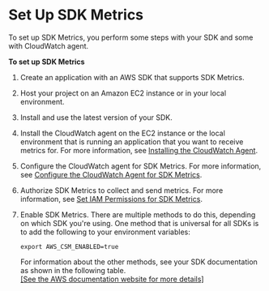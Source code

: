 # Set Up SDK Metrics<a name="Set-Up-SDK-Metrics"></a>

To set up SDK Metrics, you perform some steps with your SDK and some with CloudWatch agent\.

**To set up SDK Metrics**

1. Create an application with an AWS SDK that supports SDK Metrics\.

1. Host your project on an Amazon EC2 instance or in your local environment\.

1. Install and use the latest version of your SDK\.

1. Install the CloudWatch agent on the EC2 instance or the local environment that is running an application that you want to receive metrics for\. For more information, see [Installing the CloudWatch Agent](install-CloudWatch-Agent-on-EC2-Instance.md)\.

1. Configure the CloudWatch agent for SDK Metrics\. For more information, see [Configure the CloudWatch Agent for SDK Metrics](Configure-CloudWatch-Agent-SDK-Metrics.md)\.

1. Authorize SDK Metrics to collect and send metrics\. For more information, see [Set IAM Permissions for SDK Metrics](Set-IAM-Permissions-For-SDK-Metrics.md)\.

1. Enable SDK Metrics\. There are multiple methods to do this, depending on which SDK you're using\. One method that is universal for all SDKs is to add the following to your environment variables:

   ```
   export AWS_CSM_ENABLED=true
   ```

   For information about the other methods, see your SDK documentation as shown in the following table\.    
[\[See the AWS documentation website for more details\]](http://docs.aws.amazon.com/AmazonCloudWatch/latest/monitoring/Set-Up-SDK-Metrics.html)